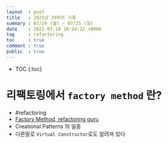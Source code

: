 ```yaml
---
layout  : post
title   : 2021년 29주차 기록
summary : 07/19 (월) ~ 07/25 (일)
date    : 2021-07-19 10:44:32 +0900
tag     : refactoring 
toc     : true
comment : true
public  : true
---
```

* TOC
{:toc}

# 리팩토링에서 `factory method` 란?

* #refactoring
* [Factory Method, refactoring guru](https://refactoring.guru/design-patterns/factory-method)
* Creational Patterns 의 일종
* 다른말로 `Virtual Constructor`로도 알려져 있다

